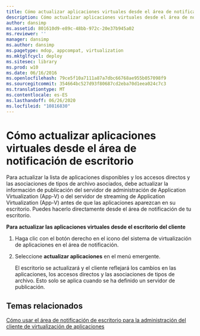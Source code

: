 ```yaml
---
title: Cómo actualizar aplicaciones virtuales desde el área de notificación de escritorio
description: Cómo actualizar aplicaciones virtuales desde el área de notificación de escritorio
author: dansimp
ms.assetid: 801610d9-e89c-48bb-972c-20e37b945a02
ms.reviewer: ''
manager: dansimp
ms.author: dansimp
ms.pagetype: mdop, appcompat, virtualization
ms.mktglfcycl: deploy
ms.sitesec: library
ms.prod: w10
ms.date: 06/16/2016
ms.openlocfilehash: 79ce5f10a7111a87a7dbc66768ae955b057098f9
ms.sourcegitcommit: 354664bc527d93f80687cd2eba70d1eea024c7c3
ms.translationtype: MT
ms.contentlocale: es-ES
ms.lasthandoff: 06/26/2020
ms.locfileid: "10816830"
---
```

# Cómo actualizar aplicaciones virtuales desde el área de notificación de escritorio


Para actualizar la lista de aplicaciones disponibles y los accesos directos y las asociaciones de tipos de archivo asociados, debe actualizar la información de publicación del servidor de administración de Application Virtualization (App-V) o del servidor de streaming de Application Virtualization (App-V) antes de que las aplicaciones aparezcan en su escritorio. Puedes hacerlo directamente desde el área de notificación de tu escritorio.

**Para actualizar las aplicaciones virtuales desde el escritorio del cliente**

1.  Haga clic con el botón derecho en el icono del sistema de virtualización de aplicaciones en el área de notificación.

2.  Seleccione **actualizar aplicaciones** en el menú emergente.

    El escritorio se actualizará y el cliente reflejará los cambios en las aplicaciones, los accesos directos y las asociaciones de tipos de archivo. Esto solo se aplica cuando se ha definido un servidor de publicación.

## Temas relacionados


[Cómo usar el área de notificación de escritorio para la administración del cliente de virtualización de aplicaciones](how-to-use-the-desktop-notification-area-for-application-virtualization-client-management.md)

 

 





